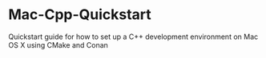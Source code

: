 # Mac-Cpp-Quickstart
Quickstart guide for how to set up a C++ development environment on Mac OS X using CMake and Conan
